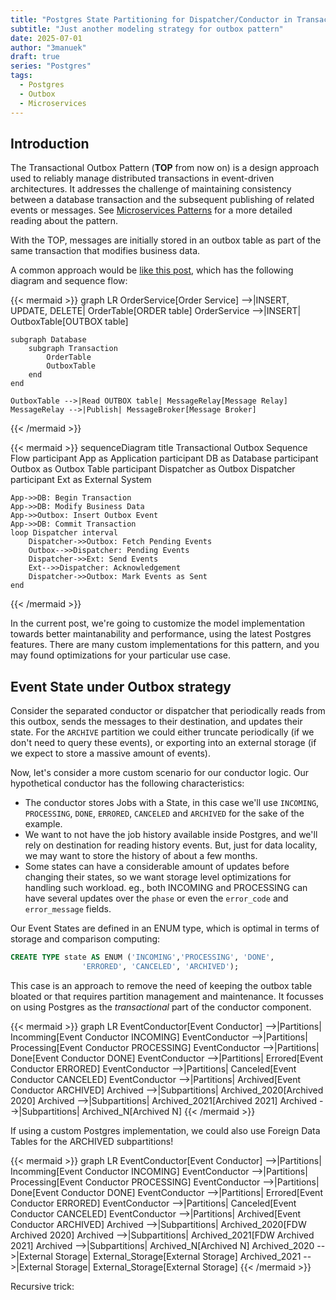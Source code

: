 ```yaml
---
title: "Postgres State Partitioning for Dispatcher/Conductor in Transactional Outbox Pattern"
subtitle: "Just another modeling strategy for outbox pattern"
date: 2025-07-01
author: "3manuek"
draft: true
series: "Postgres"
tags:
  - Postgres
  - Outbox
  - Microservices
---
```



## Introduction

The Transactional Outbox Pattern (**TOP** from now on) is a design approach used to reliably manage distributed transactions in event-driven architectures. It addresses the challenge of maintaining consistency between a database transaction and the subsequent publishing of related events or messages. 
See [Microservices Patterns](https://microservices.io/patterns/data/transactional-outbox.html) for a more detailed reading about the pattern. 

With the TOP, messages are initially stored in an outbox table as part of the same transaction that modifies business data. 

A common approach would be [like this post](https://dev.to/msdousti/postgresql-outbox-pattern-revamped-part-1-3lai), which has the following diagram and sequence flow:


{{< mermaid >}}
graph LR
    OrderService[Order Service] -->|INSERT, UPDATE, DELETE| OrderTable[ORDER table]
    OrderService -->|INSERT| OutboxTable[OUTBOX table]

    subgraph Database
        subgraph Transaction
            OrderTable
            OutboxTable
        end
    end

    OutboxTable -->|Read OUTBOX table| MessageRelay[Message Relay]
    MessageRelay -->|Publish| MessageBroker[Message Broker]

{{< /mermaid >}}


{{< mermaid >}}
sequenceDiagram
    title Transactional Outbox Sequence Flow
    participant App as Application
    participant DB as Database
    participant Outbox as Outbox Table
    participant Dispatcher as Outbox Dispatcher
    participant Ext as External System

    App->>DB: Begin Transaction
    App->>DB: Modify Business Data
    App->>Outbox: Insert Outbox Event
    App->>DB: Commit Transaction
    loop Dispatcher interval
        Dispatcher->>Outbox: Fetch Pending Events
        Outbox-->>Dispatcher: Pending Events
        Dispatcher->>Ext: Send Events
        Ext-->>Dispatcher: Acknowledgement
        Dispatcher->>Outbox: Mark Events as Sent
    end
{{< /mermaid >}}

In the current post, we're going to customize the model implementation towards better maintanability and performance, using the latest Postgres features.
There are many custom implementations for this pattern, and you may found optimizations for your particular use case. 

## Event State under Outbox strategy 

Consider the separated conductor or dispatcher that periodically reads from this outbox, sends the messages to their destination, and updates their state.
For the `ARCHIVE` partition we could either truncate periodically (if we don't need to query these events), or exporting into an external storage (if we
expect to store a massive amount of events).

Now, let's consider a more custom scenario for our  conductor logic. Our hypothetical conductor has the following characteristics:

- The conductor stores Jobs with a State, in this case we'll use `INCOMING`, `PROCESSING`, `DONE`, `ERRORED`, `CANCELED` and `ARCHIVED` for the sake of the example.
- We want to not have the job history available inside Postgres, and we'll rely on destination for reading history events. But, just for data locality, we may want to store the history of about a few months. 
- Some states can have a considerable amount of updates before changing their states, so we want storage level optimizations for handling such workload.
eg., both INCOMING and PROCESSING can have several updates over the `phase` or even the `error_code` and `error_message` fields.


Our Event States are defined in an ENUM type, which is optimal in terms of storage and comparison computing:

```sql
CREATE TYPE state AS ENUM ('INCOMING','PROCESSING', 'DONE', 
                'ERRORED', 'CANCELED', 'ARCHIVED');
```

This case is an approach to remove the need of keeping the outbox table bloated or that requires partition management and maintenance. It focusses on using Postgres as the _transactional_ part of the conductor component.


{{< mermaid >}}
graph LR
    EventConductor[Event Conductor] -->|Partitions| Incomming[Event Conductor INCOMING]
    EventConductor -->|Partitions| Processing[Event Conductor PROCESSING]
    EventConductor -->|Partitions| Done[Event Conductor DONE]
    EventConductor -->|Partitions| Errored[Event Conductor ERRORED]
    EventConductor -->|Partitions| Canceled[Event Conductor CANCELED]
    EventConductor -->|Partitions| Archived[Event Conductor ARCHIVED]
    Archived -->|Subpartitions| Archived_2020[Archived 2020]
    Archived -->|Subpartitions| Archived_2021[Archived 2021]
    Archived -->|Subpartitions| Archived_N[Archived N]
{{< /mermaid >}}

If using a custom Postgres implementation, we could also use Foreign Data Tables for the ARCHIVED subpartitions!

{{< mermaid >}}
graph LR
    EventConductor[Event Conductor] -->|Partitions| Incomming[Event Conductor INCOMING]
    EventConductor -->|Partitions| Processing[Event Conductor PROCESSING]
    EventConductor -->|Partitions| Done[Event Conductor DONE]
    EventConductor -->|Partitions| Errored[Event Conductor ERRORED]
    EventConductor -->|Partitions| Canceled[Event Conductor CANCELED]
    EventConductor -->|Partitions| Archived[Event Conductor ARCHIVED]
    Archived -->|Subpartitions| Archived_2020[FDW Archived 2020]
    Archived -->|Subpartitions| Archived_2021[FDW Archived 2021]
    Archived -->|Subpartitions| Archived_N[Archived N]
    Archived_2020 -->|External Storage| External_Storage[External Storage]
    Archived_2021 -->|External Storage| External_Storage[External Storage]
{{< /mermaid >}}


Recursive trick:


[1]: https://www.rudderstack.com/blog/scaling-postgres-queue/

